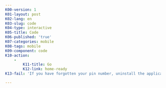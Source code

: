 ```yaml
---
K00-version: 1
K01-layout: post
K02-lang: en
K03-slug: code
K04-type: interactive
K05-title: Code
K06-published: 'true'
K07-categories: mobile
K08-tags: mobile
K09-component: code
K10-action:
    -
        K11-title: Go
        K12-link: home-ready
K13-fail: 'If you have forgotten your pin number, uninstall the application from your phone settings and then reinstall it.'

---
```


